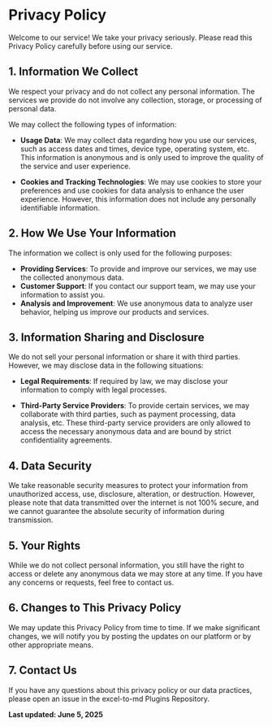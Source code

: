 # Privacy Policy

Welcome to our service! We take your privacy seriously. Please read this Privacy Policy carefully before using our service.

## 1. Information We Collect

We respect your privacy and do not collect any personal information. The services we provide do not involve any collection, storage, or processing of personal data.

We may collect the following types of information:

- **Usage Data**: We may collect data regarding how you use our services, such as access dates and times, device type, operating system, etc. This information is anonymous and is only used to improve the quality of the service and user experience.

- **Cookies and Tracking Technologies**: We may use cookies to store your preferences and use cookies for data analysis to enhance the user experience. However, this information does not include any personally identifiable information.

## 2. How We Use Your Information

The information we collect is only used for the following purposes:

- **Providing Services**: To provide and improve our services, we may use the collected anonymous data.
- **Customer Support**: If you contact our support team, we may use your information to assist you.
- **Analysis and Improvement**: We use anonymous data to analyze user behavior, helping us improve our products and services.

## 3. Information Sharing and Disclosure

We do not sell your personal information or share it with third parties. However, we may disclose data in the following situations:

- **Legal Requirements**: If required by law, we may disclose your information to comply with legal processes.

- **Third-Party Service Providers**: To provide certain services, we may collaborate with third parties, such as payment processing, data analysis, etc. These third-party service providers are only allowed to access the necessary anonymous data and are bound by strict confidentiality agreements.

## 4. Data Security

We take reasonable security measures to protect your information from unauthorized access, use, disclosure, alteration, or destruction. However, please note that data transmitted over the internet is not 100% secure, and we cannot guarantee the absolute security of information during transmission.

## 5. Your Rights

While we do not collect personal information, you still have the right to access or delete any anonymous data we may store at any time. If you have any concerns or requests, feel free to contact us.

## 6. Changes to This Privacy Policy

We may update this Privacy Policy from time to time. If we make significant changes, we will notify you by posting the updates on our platform or by other appropriate means.

## 7. Contact Us

If you have any questions about this privacy policy or our data practices, please open an issue in the excel-to-md Plugins Repository.

**Last updated: June 5, 2025**
